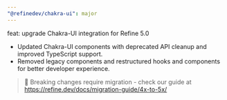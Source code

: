 ```yaml
---
"@refinedev/chakra-ui": major
---
```


feat: upgrade Chakra-UI integration for Refine 5.0

- Updated Chakra-UI components with deprecated API cleanup and improved TypeScript support.
- Removed legacy components and restructured hooks and components for better developer experience.

> 🚨 Breaking changes require migration - check our guide at https://refine.dev/docs/migration-guide/4x-to-5x/
